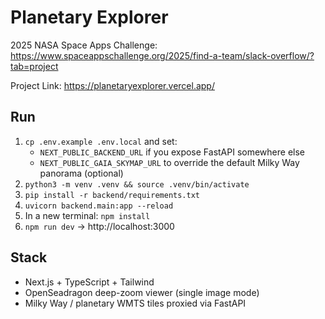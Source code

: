 # Planetary Explorer
2025 NASA Space Apps Challenge: https://www.spaceappschallenge.org/2025/find-a-team/slack-overflow/?tab=project

Project Link: https://planetaryexplorer.vercel.app/

## Run
1) `cp .env.example .env.local` and set:
   - `NEXT_PUBLIC_BACKEND_URL` if you expose FastAPI somewhere else
   - `NEXT_PUBLIC_GAIA_SKYMAP_URL` to override the default Milky Way panorama (optional)
2) `python3 -m venv .venv && source .venv/bin/activate`
3) `pip install -r backend/requirements.txt`
4) `uvicorn backend.main:app --reload`
5) In a new terminal: `npm install`
6) `npm run dev` → http://localhost:3000

## Stack
- Next.js + TypeScript + Tailwind
- OpenSeadragon deep-zoom viewer (single image mode)
- Milky Way / planetary WMTS tiles proxied via FastAPI
